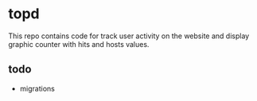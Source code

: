 # topd 

This repo contains code for track user activity on the website and display graphic counter with hits and hosts values.

## todo
- migrations